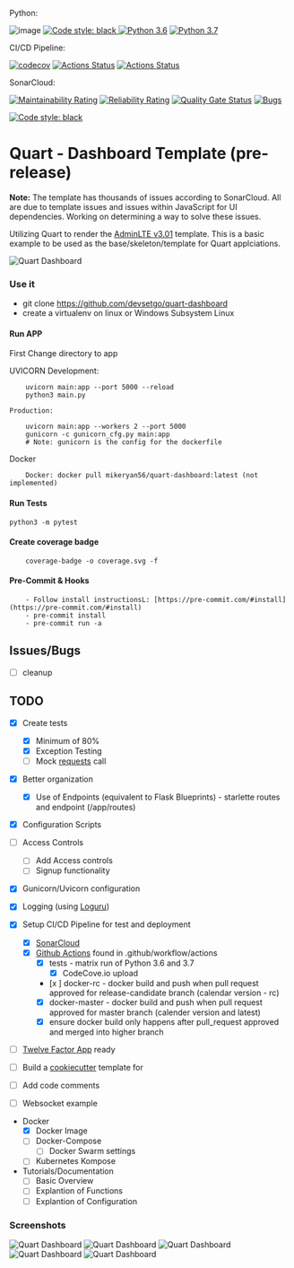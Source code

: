 Python:

![image](https://img.shields.io/badge/calver-YYYY.MM.DD-22bfda.svg "CalVer")
<a href="https://github.com/psf/black"><img alt="Code style: black" src="https://img.shields.io/badge/code%20style-black-000000.svg">
[![Python 3.6](https://img.shields.io/badge/python-3.7-blue.svg)](https://www.python.org/downloads/release/python-370/)
[![Python 3.7](https://img.shields.io/badge/python-3.8-blue.svg)](https://www.python.org/downloads/release/python-380/)

CI/CD Pipeline:

[![codecov](https://codecov.io/gh/devsetgo/quart-dashboard/branch/master/graph/badge.svg)](https://codecov.io/gh/devsetgo/quart-dashboard)
[![Actions Status](https://github.com/devsetgo/quart-dashboard/workflows/Run%20Tests/badge.svg)](https://github.com/devsetgo/quart-dashboard/actions)
[![Actions Status](https://github.com/devsetgo/quart-dashboard/workflows/Docker%20Latest/badge.svg)](https://github.com/devsetgo/quart-dashboard/actions)

SonarCloud:

[![Maintainability Rating](https://sonarcloud.io/api/project_badges/measure?project=devsetgo_quart-dashboard&metric=sqale_rating)](https://sonarcloud.io/dashboard?id=devsetgo_quart-dashboard)
[![Reliability Rating](https://sonarcloud.io/api/project_badges/measure?project=devsetgo_quart-dashboard&metric=reliability_rating)](https://sonarcloud.io/dashboard?id=devsetgo_quart-dashboard)
[![Quality Gate Status](https://sonarcloud.io/api/project_badges/measure?project=devsetgo_quart-dashboard&metric=alert_status)](https://sonarcloud.io/dashboard?id=devsetgo_quart-dashboard)
[![Bugs](https://sonarcloud.io/api/project_badges/measure?project=devsetgo_quart-dashboard&metric=bugs)](https://sonarcloud.io/dashboard?id=devsetgo_quart-dashboard)

<a href="https://github.com/psf/black"><img alt="Code style: black" src="https://img.shields.io/badge/code%20style-black-000000.svg"></a>

# Quart - Dashboard Template (pre-release)

**Note:** The template has thousands of issues according to SonarCloud. All are due to template issues and issues within JavaScript for UI dependencies. Working on determining a way to solve these issues.

Utilizing Quart to render the [AdminLTE v3.01](https://github.com/ColorlibHQ/AdminLTE) template. This is a basic example to be used as the base/skeleton/template for Quart applciations.

![Quart Dashboard](screenshots/image_1.PNG)

### Use it
- git clone https://github.com/devsetgo/quart-dashboard
- create a virtualenv on linux or Windows Subsystem Linux

#### Run APP
First Change directory to app

UVICORN
    Development:
~~~~
    uvicorn main:app --port 5000 --reload
    python3 main.py
~~~~
    Production:
~~~~
    uvicorn main:app --workers 2 --port 5000
    gunicorn -c gunicorn_cfg.py main:app
    # Note: gunicorn is the config for the dockerfile
~~~~

Docker
~~~~
    Docker: docker pull mikeryan56/quart-dashboard:latest (not implemented)
~~~~

#### Run Tests
~~~~
python3 -m pytest
~~~~

#### Create coverage badge
~~~~
    coverage-badge -o coverage.svg -f
~~~~

#### Pre-Commit & Hooks
~~~~
    - Follow install instructionsL: [https://pre-commit.com/#install](https://pre-commit.com/#install)
    - pre-commit install
    - pre-commit run -a
~~~~

## Issues/Bugs

- [ ] cleanup

## TODO

- [x] Create tests
    - [x] Minimum of 80%
    - [x] Exception Testing
    - [ ] Mock [requests](https://2.python-requests.org/en/master/) call
- [x] Better organization
    - [x] Use of Endpoints (equivalent to Flask Blueprints) - starlette routes and endpoint (/app/routes)
- [x] Configuration Scripts

- [ ] Access Controls
  - [ ] Add Access controls
  - [ ] Signup functionality

- [x] Gunicorn/Uvicorn configuration
- [x] Logging (using [Loguru](https://github.com/Delgan/loguru))
- [x] Setup CI/CD Pipeline for test and deployment
    - [x] [SonarCloud](https://sonarcloud.io)
    - [x] [Github Actions](https://github.com/features/actions) found in .github/workflow/actions
        - [x] tests - matrix run of Python 3.6 and 3.7
            - [x] CodeCove.io upload
        - [x ] docker-rc - docker build and push when pull request approved for release-candidate branch (calendar version - rc)
        - [x] docker-master - docker build and push when pull request approved for master branch (calender version and latest)
        - [x] ensure docker build only happens after pull_request approved and merged into higher branch
- [ ] [Twelve Factor App](https://12factor.net/) ready
- [ ] Build a [cookiecutter](https://github.com/audreyr/cookiecutter) template for
- [ ] Add code comments
- [ ] Websocket example

- Docker
  - [x] Docker Image
  - [ ] Docker-Compose
    - [ ] Docker Swarm settings
  - [ ] Kubernetes Kompose

- Tutorials/Documentation
  - [ ] Basic Overview
  - [ ] Explantion of Functions
  - [ ] Explantion of Configuration

### Screenshots

![Quart Dashboard](screenshots/image_1.PNG)
![Quart Dashboard](screenshots/image_2.PNG)
![Quart Dashboard](screenshots/image_3.PNG)
![Quart Dashboard](screenshots/image_4.PNG)
![Quart Dashboard](screenshots/image_5.PNG)

